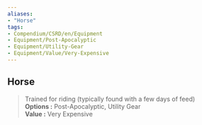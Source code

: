 ```yaml
---
aliases:
- "Horse"
tags:
- Compendium/CSRD/en/Equipment
- Equipment/Post-Apocalyptic
- Equipment/Utility-Gear
- Equipment/Value/Very-Expensive
---
```


  
## Horse  
  
>Trained for riding (typically found with a few days of feed)  
> **Options :** Post-Apocalyptic, Utility Gear  
> **Value :** Very Expensive